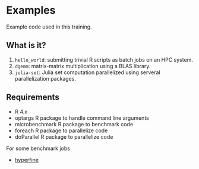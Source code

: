 # Examples

Example code used in this training.


## What is it?

1. `hello_world`: submitting trivial R scripts as batch jobs on an HPC
   system.
1. `dgemm`: matrix-matrix multiplication using a BLAS library.
1. `julia-set`: Julia set computation parallelized using serveral
   parallelization packages.    


## Requirements

* R 4.x
* optargs R package to handle command line arguments
* microbenchmark R package to benchmark code
* foreach R package to parallelize code
* doParallel R package to parallelize code

For some benchmark jobs

* [hyperfine](https://github.com/sharkdp/hyperfine)
